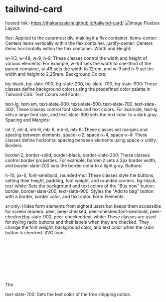 # tailwind-card
hosted link:-https://thakaresakshi.github.io/tailwind-card/
![image](https://github.com/ThakareSakshi/tailwind-card/assets/86354291/f5f17dc9-e828-434f-8a45-a6647aaf6dda)
Flexbox Layout:

flex: Applied to the outermost div, making it a flex container.
items-center: Centers items vertically within the flex container.
justify-center: Centers items horizontally within the flex container.
Width and Height:

w-1/3, w-48, w-9, h-9: These classes control the width and height of various elements. For example, w-1/3 sets the width to one-third of the parent container, w-48 sets the width to 12rem, and w-9 and h-9 set the width and height to 2.25rem.
Background Colors:

bg-black, bg-slate-900, bg-slate-200, bg-slate-700, bg-slate-900: These classes define background colors using the predefined color palette in Tailwind CSS.
Text Colors and Fonts:

text-lg, text-sm, text-slate-900, text-slate-500, text-slate-700, text-slate-300: These classes control font sizes and text colors. For example, text-lg sets a large font size, and text-slate-900 sets the text color to a dark gray.
Spacing and Margins:

mt-2, mt-4, mb-6, mb-6, mb-6, mb-6: These classes set margins and spacing between elements.
space-x-2, space-x-4, space-x-4: These classes define horizontal spacing between elements using space-x utility.
Borders:

border-2, border-solid, border-black, border-slate-200: These classes control border properties. For example, border-2 sets a 2px border width, and border-slate-200 sets the border color to a light gray.
Buttons:

h-10, px-6, font-semibold, rounded-md: These classes style the buttons, setting their height, padding, font weight, and rounded corners.
bg-black, text-white: Sets the background and text colors of the "Buy now" button.
border, border-slate-200, text-slate-900: Styles the "Add to bag" button with a border, border color, and text color.
Form Elements:

sr-only: Hides form elements from sighted users but keeps them accessible for screen readers.
peer, peer-checked, peer-checked:font-semibold, peer-checked:bg-slate-900, peer-checked:text-white: These classes are used for styling radio buttons and their labels when they are checked. They change the font weight, background color, and text color when the radio button is checked.
SVG Icon:

The <svg> element is used to display an SVG icon inside the "Like" button. Its width, height, and fill color are defined inline.
Free Shipping Notice:

text-slate-700: Sets the text color of the free shipping notice.
